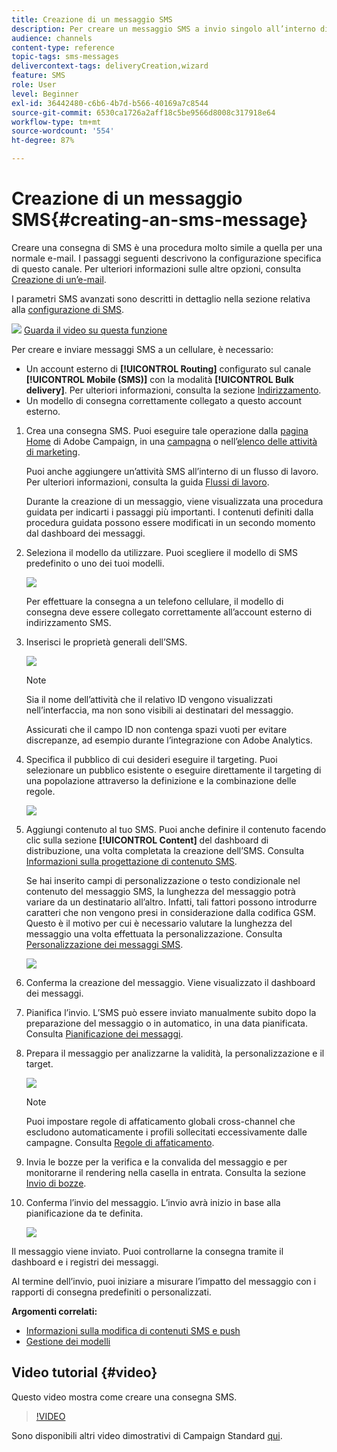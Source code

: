 ```yaml
---
title: Creazione di un messaggio SMS
description: Per creare un messaggio SMS a invio singolo all’interno di Adobe Campaign, procedi come indicato di seguito.
audience: channels
content-type: reference
topic-tags: sms-messages
delivercontext-tags: deliveryCreation,wizard
feature: SMS
role: User
level: Beginner
exl-id: 36442480-c6b6-4b7d-b566-40169a7c8544
source-git-commit: 6530ca1726a2aff18c5be9566d8008c317918e64
workflow-type: tm+mt
source-wordcount: '554'
ht-degree: 87%

---
```


# Creazione di un messaggio SMS{#creating-an-sms-message}

Creare una consegna di SMS è una procedura molto simile a quella per una normale e-mail. I passaggi seguenti descrivono la configurazione specifica di questo canale. Per ulteriori informazioni sulle altre opzioni, consulta [Creazione di un’e-mail](../../channels/using/creating-an-email.md).

I parametri SMS avanzati sono descritti in dettaglio nella sezione relativa alla [configurazione di SMS](../../administration/using/configuring-sms-channel.md).

![](assets/do-not-localize/how-to-video.png) [Guarda il video su questa funzione](#video)

Per creare e inviare messaggi SMS a un cellulare, è necessario:

* Un account esterno di **[!UICONTROL Routing]** configurato sul canale **[!UICONTROL Mobile (SMS)]** con la modalità **[!UICONTROL Bulk delivery]**. Per ulteriori informazioni, consulta la sezione [Indirizzamento](../../administration/using/configuring-sms-channel.md#defining-an-sms-routing).
* Un modello di consegna correttamente collegato a questo account esterno.

1. Crea una consegna SMS. Puoi eseguire tale operazione dalla [pagina Home](../../start/using/interface-description.md#home-page) di Adobe Campaign, in una [campagna](../../start/using/marketing-activities.md#creating-a-marketing-activity) o nell’[elenco delle attività di marketing](../../start/using/programs-and-campaigns.md#creating-a-campaign).

   Puoi anche aggiungere un’attività SMS all’interno di un flusso di lavoro. Per ulteriori informazioni, consulta la guida [Flussi di lavoro](../../automating/using/sms-delivery.md).

   Durante la creazione di un messaggio, viene visualizzata una procedura guidata per indicarti i passaggi più importanti. I contenuti definiti dalla procedura guidata possono essere modificati in un secondo momento dal dashboard dei messaggi.

1. Seleziona il modello da utilizzare. Puoi scegliere il modello di SMS predefinito o uno dei tuoi modelli.

   ![](assets/sms_creation_1.png)

   Per effettuare la consegna a un telefono cellulare, il modello di consegna deve essere collegato correttamente all’account esterno di indirizzamento SMS.

1. Inserisci le proprietà generali dell’SMS.

   ![](assets/sms_creation_2.png)

   >[!NOTE]
   >
   >Sia il nome dell’attività che il relativo ID vengono visualizzati nell’interfaccia, ma non sono visibili ai destinatari del messaggio.
   >
   >Assicurati che il campo ID non contenga spazi vuoti per evitare discrepanze, ad esempio durante l’integrazione con Adobe Analytics.

1. Specifica il pubblico di cui desideri eseguire il targeting. Puoi selezionare un pubblico esistente o eseguire direttamente il targeting di una popolazione attraverso la definizione e la combinazione delle regole.

   ![](assets/sms_creation_3.png)

1. Aggiungi contenuto al tuo SMS. Puoi anche definire il contenuto facendo clic sulla sezione **[!UICONTROL Content]** del dashboard di distribuzione, una volta completata la creazione dell’SMS. Consulta [Informazioni sulla progettazione di contenuto SMS](../../channels/using/about-sms-and-push-content-design.md).

   Se hai inserito campi di personalizzazione o testo condizionale nel contenuto del messaggio SMS, la lunghezza del messaggio potrà variare da un destinatario all’altro. Infatti, tali fattori possono introdurre caratteri che non vengono presi in considerazione dalla codifica GSM. Questo è il motivo per cui è necessario valutare la lunghezza del messaggio una volta effettuata la personalizzazione. Consulta [Personalizzazione dei messaggi SMS](../../channels/using/personalizing-sms-messages.md).

   ![](assets/sms_creation_4.png)

1. Conferma la creazione del messaggio. Viene visualizzato il dashboard dei messaggi.
1. Pianifica l’invio. L’SMS può essere inviato manualmente subito dopo la preparazione del messaggio o in automatico, in una data pianificata. Consulta [Pianificazione dei messaggi](../../sending/using/about-scheduling-messages.md).
1. Prepara il messaggio per analizzarne la validità, la personalizzazione e il target.

   ![](assets/sms_creation_6.png)

   >[!NOTE]
   >
   >Puoi impostare regole di affaticamento globali cross-channel che escludono automaticamente i profili sollecitati eccessivamente dalle campagne. Consulta [Regole di affaticamento](../../sending/using/fatigue-rules.md).

1. Invia le bozze per la verifica e la convalida del messaggio e per monitorarne il rendering nella casella in entrata. Consulta la sezione [Invio di bozze](../../sending/using/sending-proofs.md).
1. Conferma l’invio del messaggio. L’invio avrà inizio in base alla pianificazione da te definita.

   ![](assets/sms_creation_7.png)

Il messaggio viene inviato. Puoi controllarne la consegna tramite il dashboard e i registri dei messaggi.

Al termine dell’invio, puoi iniziare a misurare l’impatto del messaggio con i rapporti di consegna predefiniti o personalizzati.

**Argomenti correlati:**

* [Informazioni sulla modifica di contenuti SMS e push](../../channels/using/about-sms-and-push-content-design.md)
* [Gestione dei modelli](../../start/using/marketing-activity-templates.md)

## Video tutorial {#video}

Questo video mostra come creare una consegna SMS.

>[!VIDEO](https://video.tv.adobe.com/v/25265/?quality=12)

Sono disponibili altri video dimostrativi di Campaign Standard [qui](https://experienceleague.adobe.com/docs/campaign-standard-learn/tutorials/overview.html?lang=it).
